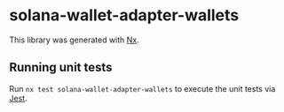 # solana-wallet-adapter-wallets

This library was generated with [Nx](https://nx.dev).

## Running unit tests

Run `nx test solana-wallet-adapter-wallets` to execute the unit tests via [Jest](https://jestjs.io).

